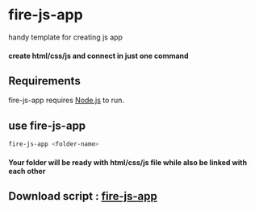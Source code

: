 # fire-js-app

handy template for creating js app

#### create html/css/js and connect in just one command

## Requirements

fire-js-app requires [Node.js](https://nodejs.org/) to run.

## use fire-js-app

```sh
fire-js-app <folder-name>
```

#### Your folder will be ready with html/css/js file while also be linked with each other

## Download script : [fire-js-app](https://ankitadhikari.github.io/fire-js-app/)
